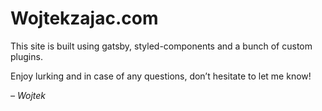 # Wojtekzajac.com

This site is built using gatsby, styled-components and a bunch of custom plugins.

Enjoy lurking and in case of any questions, don’t hesitate to let me know!

_– Wojtek_
